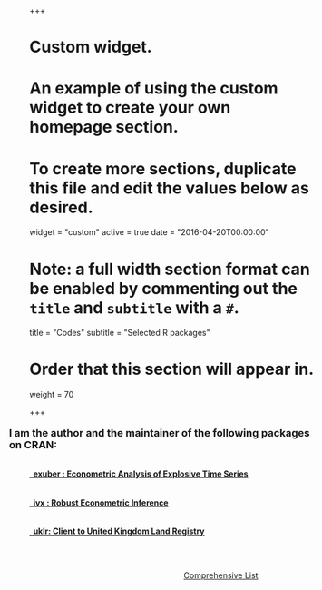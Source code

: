 +++
# Custom widget.
# An example of using the custom widget to create your own homepage section.
# To create more sections, duplicate this file and edit the values below as desired.
widget = "custom"
active = true
date = "2016-04-20T00:00:00"

# Note: a full width section format can be enabled by commenting out the `title` and `subtitle` with a `#`.
title = "Codes"
subtitle = "Selected R packages"

# Order that this section will appear in.
weight = 70

+++

 
<p style = "font-size:18px;margin-left:-2em; font-weight: bold; margin-bottom: 2rem;"> 
  I am the author and the maintainer of the following packages on CRAN: 
</p>


<!-- Statistical Packages -->

<!--<p style = "font-size:22px;font-weight: bold;margin-left:-2em; margin-bottom: 1rem;"> 
  Statistical Packages
</p>
-->

<!-- exuber -->

<h4 style="padding-bottom:1em;">
  <i class="fas fa-cube"></i>
  <a href = "https://kvasilopoulos.github.io/exuber" rel="noopener noreferrer" target="_blank">
    &nbsp; exuber : Econometric Analysis of Explosive Time Series 
  </a>
</h4>

<!-- ivx -->

<h4 style="padding-bottom:1em;">
  <i class="fas fa-cube"></i>
  <a href = "https://kvasilopoulos.github.io/ivx/" target="_blank">
    &nbsp; ivx : Robust Econometric Inference
  </a>
</h4>


<!-- ihpdr -->

<h4>
  <i class="fas fa-cube"></i> 
  <a href = "https://kvasilopoulos.github.io/uklr" target="_blank">
    &nbsp; uklr: Client to United Kingdom Land Registry
  </a>
</h4>


<!-- Rest -->

<!-- 
<p style = "font-size:18px; margin-left:-2em; font-weight: bold; margin-top: 2rem;"> 
  For a comprehensive list you can see 
  <a href="./codes/"> here. </a>
</p>
-->

<p style="text-align:right;width: 80%;padding-top:42px;">
  <a href="./codes/">  
    <i class="fas fa-angle-double-right"></i>
    Comprehensive List
  </a>
</p>